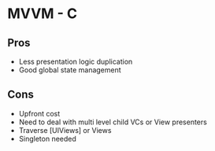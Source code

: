 # MVVM - C

## Pros
- Less presentation logic duplication
- Good global state management

## Cons
- Upfront cost
- Need to deal with multi level child VCs or View presenters
- Traverse [UIViews] or Views
- Singleton needed



```


```

